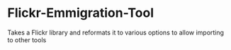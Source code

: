 # Flickr-Emmigration-Tool
Takes a Flickr library and reformats it to various options to allow importing to other tools
